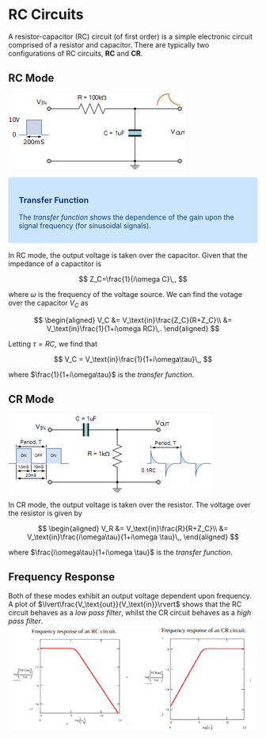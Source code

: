 # RC Circuits

A resistor-capacitor (RC) circuit (of first order) is a simple electronic circuit comprised of a resistor and capacitor.
There are typically two configurations of RC circuits, **RC** and **CR**.

## RC Mode

![RC Integrator](images/integrator.gif)

<div style="color: #004085;background-color: #cce5ff;border-color: #b8daff;   position: relative;padding: .75rem 1.25rem;margin-bottom: 1rem;border: 1px solid transparent;border-radius: .25rem;">

### Transfer Function

The _transfer function_ shows the dependence of the gain upon the signal frequency (for sinusoidal signals).

</div>

In RC mode, the output voltage is taken over the capacitor. Given that the impedance of a capactitor is

$$
    Z_C=\frac{1}{i\omega C}\,,
$$

where $\omega$ is the frequency of the voltage source. We can find the votage over the capacitor $V_C$ as

$$
\begin{aligned}
V_C &= V_\text{in}\frac{Z_C}{R+Z_C}\\
    &= V_\text{in}\frac{1}{1+i\omega RC}\,.
\end{aligned}
$$

Letting $\tau = RC$, we find that

$$
V_C = V_\text{in}\frac{1}{1+i\omega\tau}\,,
$$

where $\frac{1}{1+i\omega\tau}$ is the _transfer function_.

## CR Mode

![RC Differentiator](images/differentiator.gif)

In CR mode, the output voltage is taken over the resistor. The voltage over the resistor is given by

$$
\begin{aligned}
V_R &= V_\text{in}\frac{R}{R+Z_C}\\
    &= V_\text{in}\frac{i\omega\tau}{1+i\omega \tau}\,,
\end{aligned}
$$

where $\frac{i\omega\tau}{1+i\omega \tau}$ is the _transfer function_.

## Frequency Response

Both of these modes exhibit an output voltage dependent upon frequency. A plot of $\lvert\frac{V_\text{out}}{V_\text{in}}\rvert$ shows that the RC circuit behaves as a _low pass filter_, whilst the CR circuit behaves as a _high pass filter_.
![Frequency response of RC and CR circuits](images/frequency-response.png)
